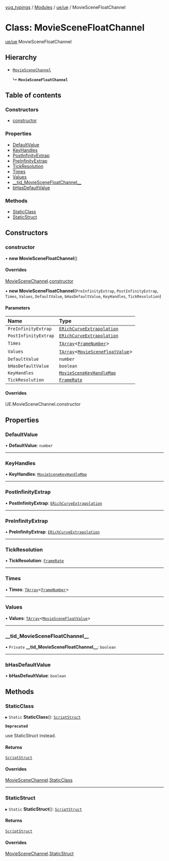 [yug_typings](../README.md) / [Modules](../modules.md) / [ue/ue](../modules/ue_ue.md) / MovieSceneFloatChannel

# Class: MovieSceneFloatChannel

[ue/ue](../modules/ue_ue.md).MovieSceneFloatChannel

## Hierarchy

- [`MovieSceneChannel`](ue_ue.MovieSceneChannel.md)

  ↳ **`MovieSceneFloatChannel`**

## Table of contents

### Constructors

- [constructor](ue_ue.MovieSceneFloatChannel.md#constructor)

### Properties

- [DefaultValue](ue_ue.MovieSceneFloatChannel.md#defaultvalue)
- [KeyHandles](ue_ue.MovieSceneFloatChannel.md#keyhandles)
- [PostInfinityExtrap](ue_ue.MovieSceneFloatChannel.md#postinfinityextrap)
- [PreInfinityExtrap](ue_ue.MovieSceneFloatChannel.md#preinfinityextrap)
- [TickResolution](ue_ue.MovieSceneFloatChannel.md#tickresolution)
- [Times](ue_ue.MovieSceneFloatChannel.md#times)
- [Values](ue_ue.MovieSceneFloatChannel.md#values)
- [\_\_tid\_MovieSceneFloatChannel\_\_](ue_ue.MovieSceneFloatChannel.md#__tid_moviescenefloatchannel__)
- [bHasDefaultValue](ue_ue.MovieSceneFloatChannel.md#bhasdefaultvalue)

### Methods

- [StaticClass](ue_ue.MovieSceneFloatChannel.md#staticclass)
- [StaticStruct](ue_ue.MovieSceneFloatChannel.md#staticstruct)

## Constructors

### constructor

• **new MovieSceneFloatChannel**()

#### Overrides

[MovieSceneChannel](ue_ue.MovieSceneChannel.md).[constructor](ue_ue.MovieSceneChannel.md#constructor)

• **new MovieSceneFloatChannel**(`PreInfinityExtrap`, `PostInfinityExtrap`, `Times`, `Values`, `DefaultValue`, `bHasDefaultValue`, `KeyHandles`, `TickResolution`)

#### Parameters

| Name | Type |
| :------ | :------ |
| `PreInfinityExtrap` | [`ERichCurveExtrapolation`](../enums/ue_ue.ERichCurveExtrapolation.md) |
| `PostInfinityExtrap` | [`ERichCurveExtrapolation`](../enums/ue_ue.ERichCurveExtrapolation.md) |
| `Times` | [`TArray`](../interfaces/ue_puerts.TArray.md)<[`FrameNumber`](ue_ue.FrameNumber.md)\> |
| `Values` | [`TArray`](../interfaces/ue_puerts.TArray.md)<[`MovieSceneFloatValue`](ue_ue.MovieSceneFloatValue.md)\> |
| `DefaultValue` | `number` |
| `bHasDefaultValue` | `boolean` |
| `KeyHandles` | [`MovieSceneKeyHandleMap`](ue_ue.MovieSceneKeyHandleMap.md) |
| `TickResolution` | [`FrameRate`](ue_ue.FrameRate.md) |

#### Overrides

UE.MovieSceneChannel.constructor

## Properties

### DefaultValue

• **DefaultValue**: `number`

___

### KeyHandles

• **KeyHandles**: [`MovieSceneKeyHandleMap`](ue_ue.MovieSceneKeyHandleMap.md)

___

### PostInfinityExtrap

• **PostInfinityExtrap**: [`ERichCurveExtrapolation`](../enums/ue_ue.ERichCurveExtrapolation.md)

___

### PreInfinityExtrap

• **PreInfinityExtrap**: [`ERichCurveExtrapolation`](../enums/ue_ue.ERichCurveExtrapolation.md)

___

### TickResolution

• **TickResolution**: [`FrameRate`](ue_ue.FrameRate.md)

___

### Times

• **Times**: [`TArray`](../interfaces/ue_puerts.TArray.md)<[`FrameNumber`](ue_ue.FrameNumber.md)\>

___

### Values

• **Values**: [`TArray`](../interfaces/ue_puerts.TArray.md)<[`MovieSceneFloatValue`](ue_ue.MovieSceneFloatValue.md)\>

___

### \_\_tid\_MovieSceneFloatChannel\_\_

• `Private` **\_\_tid\_MovieSceneFloatChannel\_\_**: `boolean`

___

### bHasDefaultValue

• **bHasDefaultValue**: `boolean`

## Methods

### StaticClass

▸ `Static` **StaticClass**(): [`ScriptStruct`](ue_ue.ScriptStruct.md)

**`Deprecated`**

use StaticStruct instead.

#### Returns

[`ScriptStruct`](ue_ue.ScriptStruct.md)

#### Overrides

[MovieSceneChannel](ue_ue.MovieSceneChannel.md).[StaticClass](ue_ue.MovieSceneChannel.md#staticclass)

___

### StaticStruct

▸ `Static` **StaticStruct**(): [`ScriptStruct`](ue_ue.ScriptStruct.md)

#### Returns

[`ScriptStruct`](ue_ue.ScriptStruct.md)

#### Overrides

[MovieSceneChannel](ue_ue.MovieSceneChannel.md).[StaticStruct](ue_ue.MovieSceneChannel.md#staticstruct)
